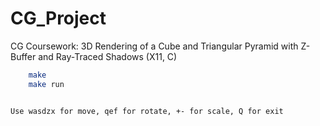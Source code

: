 # CG_Project
CG Coursework: 3D Rendering of a Cube and Triangular Pyramid with Z-Buffer and Ray-Traced Shadows (X11, C)

``` bash
    make 
    make run


Use wasdzx for move, qef for rotate, +- for scale, Q for exit